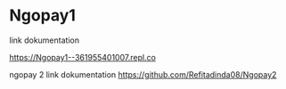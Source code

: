 # Ngopay1
link dokumentation

https://Ngopay1--361955401007.repl.co

ngopay 2
link dokumentation
https://github.com/Refitadinda08/Ngopay2
